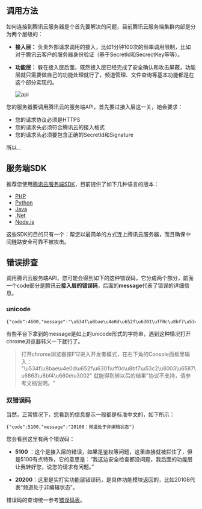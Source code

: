 ﻿## 调用方法
如何连接到腾讯云服务器是个首先要解决的问题，目前腾讯云服务端集群内部是分为两个层级的：
- **接入层：**
  负责外部请求调用的接入，比如1分钟100次的频率调用限制，比如对于腾讯云客户的服务器身份验证（基于SecretId和SecrectKey等等）。

- **功能层：**
  躲在接入层后面，既然接入层已经完成了安全确认和攻击屏蔽，功能层就只需要做自己的功能处理就行了，频道管理、文件查询等基本功能都是在这个部分实现的。
	
	![api](//mc.qcloudimg.com/static/img/963c7973a3d5a77d6bd36d1cf3fd65ca/image.png)
	
您的服务器要调用腾讯云的服务端API，首先要过接入层这一关，她会要求：
- 您的请求协议必须是HTTPS
- 您的请求头必须符合腾讯云的接入格式
- 您的请求头必须要包含正确的SecretId和Signature

所以...

## 服务端SDK
推荐您使用[腾讯云服务端SDK](https://www.qcloud.com/doc/sdk)，目前提供了如下几种语言的版本：
- [PHP](https://www.qcloud.com/doc/sdk/217/PHP)
- [Python](https://www.qcloud.com/doc/sdk/217/Python)
- [Java](https://www.qcloud.com/doc/sdk/217/Java)
- [.Net](https://www.qcloud.com/doc/sdk/217/.NET)
- [Node.js](https://www.qcloud.com/doc/sdk/217/Node.js)

这些SDK的目的只有一个：帮您以最简单的方式连上腾讯云服务器，而且确保中间链路安全可靠不被攻击。

## 错误排查
调用腾讯云服务端API，您可能会得到如下的这种错误码，它分成两个部分，前面一个code部分是腾讯云**接入层的错误码**，后面的**message**代表了错误的详细信息。

### unicode
```
{"code":4600,"message":"\u534f\u8bae\u4e0d\u652f\u6301\uff0c\u8bf7\u53c2\u8003\u6587\u6863\u8bf4\u660e\u3002"}
```
有些平台下拿到的message是如上的unicode形式的字符串，遇到这种情况打开chrome浏览器转义一下就行了。
> 打开chrome浏览器按F12进入开发者模式，在右下角的Console面板里输入：
> "\u534f\u8bae\u4e0d\u652f\u6301\uff0c\u8bf7\u53c2\u8003\u6587\u6863\u8bf4\u660e\u3002" 
> 就能得到转以后的结果"协议不支持，请参考文档说明。"
> 

### 双错误码
当然，正常情况下，您看到的信息提示一般都是标准中文的，如下所示：
```
{"code":5100,"message":"20108：频道处于非编辑状态"}
```
您会看到这里有两个错误码：
- **5100** ：这个是接入层的错误，如果是鉴权等问题，这里直接就被拦住了，但是5100有点特殊，它的意思是：“我这边安全检查都没问题，我后面的功能层让我转好您，说您的请求有问题。”

- **20200**：这里是实打实功能层错误码，是具体功能模块返回的，比如20108代表“频道处于非编辑状态”。

错误码的查询统一参考[错误码表](https://www.qcloud.com/doc/api/258/4733)。
